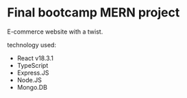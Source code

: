 # Final bootcamp MERN project

E-commerce website with a twist.

technology used:

- React v18.3.1
- TypeScript
- Express.JS
- Node.JS
- Mongo.DB
